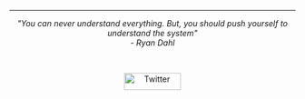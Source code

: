 
<hr \>
<p align="center">
   <i>"You can never understand everything. But, you should push yourself to understand the system"</i>
   <br>
   <i>- Ryan Dahl</i>
</p>       

<br>
<p align="center">
<!--     <a href="https://www.linkedin.com/in/evertonsavio/" target="blank"><img alt="Linkedin profile" title="Linkedin" src="https://raw.githubusercontent.com/havyx/Havyx/master/assets/linkedin.svg" width="100" height="30" /></a> -->
    <a href="https://twitter.com/iamrhavyx" target="blank"><img alt="Twitter" src="https://raw.githubusercontent.com/havyx/Havyx/master/assets/twitter.svg" title="Twitter" width="100" height="30" /></a>
</p>
 
  
 
